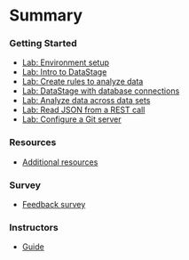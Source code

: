 # Summary

<!-- Rules of SUMMARY.md are here: https://docs.gitbook.com/integrations/github/content-configuration#summary -->
<!-- All headings MUST be THREE hashmarks (###) -->
<!-- Indented bullets (4 spaces) will make the first line be a section -->

### Getting Started

* [Lab: Environment setup](lab-skytap/README.md)
* [Lab: Intro to DataStage](lab-file/README.md)
* [Lab: Create rules to analyze data](lab-igc/README.md)
* [Lab: DataStage with database connections](lab-db2/README.md)
* [Lab: Analyze data across data sets](lab-multi-dbs/README.md)
* [Lab: Read JSON from a REST call](lab-rest/README.md)
* [Lab: Configure a Git server](lab-git/README.md)

### Resources

* [Additional resources](resources/README.md)

### Survey

* [Feedback survey](https://forms.gle/GubpzaGiz3VQ1fZu6)

### Instructors

* [Guide](admin-guide/README.md)
